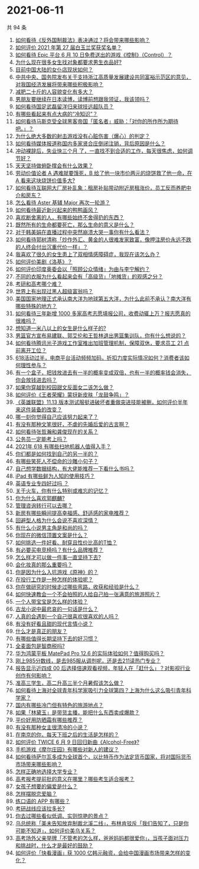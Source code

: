 # 2021-06-11

共 94 条

<!-- BEGIN -->
<!-- 最后更新时间 Fri Jun 11 2021 09:55:13 GMT+0800 (China Standard Time) -->

1. [如何看待《反外国制裁法》表决通过？将会带来哪些影响？](https://www.zhihu.com/question/464277187)
2. [如何评价 2021 年第 27 届白玉兰奖获奖名单？](https://www.zhihu.com/question/464326311)
3. [如何看待 Epic 平台 6 月 10
   日免费送出的游戏《控制》（Control）？](https://www.zhihu.com/question/464360791)
4. [为什么现在很多女生找对象都要求男生衣品好?](https://www.zhihu.com/question/462357177)
5. [目前中国大陆的女仆店现状如何？](https://www.zhihu.com/question/60687879)
6. [中共中央、国务院发布关于支持浙江高质量发展建设共同富裕示范区的意见，对我国经济发展将带来哪些积极影响？](https://www.zhihu.com/question/464319522)
7. [减肥二十斤的人容貌变化有多大？](https://www.zhihu.com/question/339245837)
8. [男朋友要继续在日本读博，读博前想跟我领证，我该领吗？](https://www.zhihu.com/question/462494313)
9. [如何看待国足武磊留洋归来球技远超队员？](https://www.zhihu.com/question/463808466)
10. [有哪些看起来有点大病的“冷知识”？](https://www.zhihu.com/question/458360832)
11. [如何看待马斯克受全球黑客帝国「匿名者」威胁：「对你的所作所为期待吧。」？](https://www.zhihu.com/question/463674631)
12. [为什么绝大多数的射击游戏没有心脏伤害（爆心）的判定？](https://www.zhihu.com/question/460567005)
13. [如何看待媒体报道称国内多家贤合庄倒闭注销，背后原因是什么？](https://www.zhihu.com/question/464128187)
14. [冲动裸辞后，失业快三个月
    了，一直找不到合适的工作，每天很焦虑，如何调节好？](https://www.zhihu.com/question/430896392)
15. [天天坚持做俯卧撑会有什么效果？](https://www.zhihu.com/question/288024454)
16. [劳动价值论者 A 遇难就要饿死，B 给了他一块市价两元的烧饼救了他一命，在 A
    看来这块烧饼价值多大?](https://www.zhihu.com/question/463563215)
17. [如何看待互联网大厂房补乱象：租房补贴带动附近房租涨价，员工反而养肥中介和房东？](https://www.zhihu.com/question/464358170)
18. [怎么看待 Aster 基辅 Major 再次一轮游？](https://www.zhihu.com/question/464333532)
19. [如何看待最近新兴起来的鸭鸭画风？](https://www.zhihu.com/question/463510531)
20. [喜欢断舍离的人，有哪些始终不舍得扔的东西？](https://www.zhihu.com/question/463153724)
21. [既然所有的生命都要死亡，那么生命的意义是什么？](https://www.zhihu.com/question/288017836)
22. [对于韩美娟在直播过程中突然崩溃大哭一事你有什么看法？](https://www.zhihu.com/question/463914779)
23. [如何看待郭树清称「炒作外汇、黄金的人很难发家致富，像押注房价永远不跌的人终会付出沉重代价一样」？](https://www.zhihu.com/question/464243954)
24. [我喜欢了很久的女生患上了双相情感障碍症，我现在该怎么办？](https://www.zhihu.com/question/400354421)
25. [如何评价美剧《洛基》？](https://www.zhihu.com/question/462557527)
26. [如何评价印度奥委会以「照顾公众情绪」为由与李宁解约？](https://www.zhihu.com/question/464221165)
27. [不同的衣服为什么看起来会有「高级货」「地摊货」的观感之分？](https://www.zhihu.com/question/68232440)
28. [考研和高考哪个难？](https://www.zhihu.com/question/440451177)
29. [世界上有出现过黑人超级富翁吗？](https://www.zhihu.com/question/316418280)
30. [美国国家地理正式承认南大洋为地球第五大洋，为什么此前不承认？南大洋有哪些特殊的地方？](https://www.zhihu.com/question/464055142)
31. [如何看待三年新增 1000
    多家高考志愿填报公司，收费动辄上万？报志愿真的很难吗？](https://www.zhihu.com/question/464228987)
32. [想知道一米八以上的女生是什么样子的?](https://www.zhihu.com/question/433141761)
33. [男篮官方宣布易建联、郭艾伦和王哲林退出男篮集训队，你有什么想说的？](https://www.zhihu.com/question/464171039)
34. [如何看待腾讯光子游戏工作室推出加班管理机制，保障双休，要求员工 21
    点前离开工位？](https://www.zhihu.com/question/464150896)
35. [618活动过半，电商平台活动频频加码，折扣力度实际情况如何？消费者该如何理性参与？](https://www.zhihu.com/question/464028524)
36. [有一个盒子，把钱放进去有一半的概率变成双倍，也有一半的概率钱会消失，你会放钱进去吗？](https://www.zhihu.com/question/463236177)
37. [如果你穿越到校园甜文反面女二该怎么做？](https://www.zhihu.com/question/373188366)
38. [如何评价《王者荣耀》蒙犽新皮肤「龙鼓争鸣」？](https://www.zhihu.com/question/463843493)
39. [《英雄联盟》11.13
    版本测试服挺进破坏者重做突进技能被删，如何评价半年来这件装备的改变？](https://www.zhihu.com/question/464089576)
40. [哪一刻你觉得自己应该努力起来了？](https://www.zhihu.com/question/463880646)
41. [有没有那种文笔很好，不虐的先婚后爱的古言啊？](https://www.zhihu.com/question/417473311)
42. [如何看待张哲瀚和龚俊现在的关系？](https://www.zhihu.com/question/458226340)
43. [公务员一定能考上吗？](https://www.zhihu.com/question/463166599)
44. [2021年 618 有哪些扫地机器人值得入手？](https://www.zhihu.com/question/457255349)
45. [你们都是如何找到自己的另一半的？](https://www.zhihu.com/question/61641809)
46. [有哪些笑死人不偿命的沙雕小句子？](https://www.zhihu.com/question/446274242)
47. [自己想学数据结构，有大佬能推荐一下看什么书吗？](https://www.zhihu.com/question/324033409)
48. [iPad 有哪些鲜为人知的使用技巧？](https://www.zhihu.com/question/27682420)
49. [英语专业专四好过吗 ？](https://www.zhihu.com/question/389176629)
50. [关于火车，你有什么特别或难忘的记忆？](https://www.zhihu.com/question/463714171)
51. [你为什么喜欢郭麒麟?](https://www.zhihu.com/question/377729124)
52. [管理咨询转行可以去哪？](https://www.zhihu.com/question/21307422)
53. [新房有哪些瞬间提高幸福感、舒适感的家电推荐？](https://www.zhihu.com/question/438134229)
54. [回避型人格为什么会说不喜欢深情？](https://www.zhihu.com/question/451675251)
55. [有什么小说男主角是和尚的吗？](https://www.zhihu.com/question/62712314)
56. [你现在的微信顶置文案是什么？](https://www.zhihu.com/question/453486513)
57. [如何挑选一件好看、耐穿且性价比高的T恤？](https://www.zhihu.com/question/404173699)
58. [有必要买电竞椅吗？有什么品牌推荐？](https://www.zhihu.com/question/50453120)
59. [怎么样才可以做一件事一直坚持下去?](https://www.zhihu.com/question/462919209)
60. [会化妆真的那么重要吗？](https://www.zhihu.com/question/463267809)
61. [你是因为什么入坑游戏《原神》的？](https://www.zhihu.com/question/463678611)
62. [在投行工作是一种怎样的体验呢？](https://www.zhihu.com/question/31514252)
63. [你在做研究的时候走过哪些弯路，收获和经验是什么？](https://www.zhihu.com/question/26428572)
64. [如何快速教会一个不会拍照的人给自己拍一张满意的旅游照片？](https://www.zhihu.com/question/21683968)
65. [一个人带宝宝是怎么样的体验？](https://www.zhihu.com/question/312960539)
66. [古龙小说中最悲哀的一句话是什么？](https://www.zhihu.com/question/463769393)
67. [人真的会遇到一个自己很喜欢很喜欢的人吗？](https://www.zhihu.com/question/463291945)
68. [有没有好看且甜的现代言情小说？](https://www.zhihu.com/question/438709562)
69. [什么才是真正的朋友？](https://www.zhihu.com/question/24101927)
70. [有哪些值得长期坚持下去的好习惯？](https://www.zhihu.com/question/301793024)
71. [全麦面包是智商税吗?](https://www.zhihu.com/question/416804902)
72. [华为鸿蒙平板 MatePad Pro 12.6
    的实际体验如何？值得购买吗？](https://www.zhihu.com/question/464198645)
73. [刚上985分数线，是去985服从调剂呢，还是去211读热门专业？](https://www.zhihu.com/question/448604507)
74. [报告显示近四成 00
    后选择倍速观看视频，年轻人在「赶什么」？对影视行业创作有何影响？](https://www.zhihu.com/question/464019954)
75. [准高三学生，高二升高三半个月暑假该怎么做？](https://www.zhihu.com/question/328385434)
76. [如何看待上海对全球青年科学家吸引力全球第四？上海为什么这么吸引青年科学家？](https://www.zhihu.com/question/463231999)
77. [国内有哪些冷门但有特色的旅游地点？](https://www.zhihu.com/question/19855515)
78. [如果「林黛玉」是带货主播，能把什么东西卖成爆款？](https://www.zhihu.com/question/464064077)
79. [平价好用防晒霜有哪些推荐？](https://www.zhihu.com/question/290829120)
80. [有没有那种女主很清冷的小说？](https://www.zhihu.com/question/365640922)
81. [在南京的你，每天下班之后的生活是怎样的？](https://www.zhihu.com/question/463893798)
82. [如何评价 TWICE 6 月 9
    日回归新曲《Alcohol-Free》?](https://www.zhihu.com/question/464107220)
83. [手机游戏《摩尔庄园》有哪些对新人的建议？](https://www.zhihu.com/question/462564990)
84. [如何看待萨尔瓦多成为全球首个，以比特币作为法定货币国家，将对国际货币市场带来哪些影响？](https://www.zhihu.com/question/464147867)
85. [怎样正确地选择大学专业？](https://www.zhihu.com/question/56998038)
86. [高考报考提前批的意义在哪里？哪些考生适合报考？](https://www.zhihu.com/question/282698579)
87. [女孩子想要的偏爱是什么？](https://www.zhihu.com/question/392000444)
88. [怎样摆脱恋爱脑？](https://www.zhihu.com/question/311298787)
89. [练口语的 APP 有哪些？](https://www.zhihu.com/question/25707926)
90. [考研战线应该拉多长?](https://www.zhihu.com/question/349634304)
91. [你去过哪些看似低调、实则惊艳的景点？](https://www.zhihu.com/question/459376793)
92. [乌总统称「美未告知放弃制裁北溪二线」，布林肯驳斥「我们告知了，只是你可能不知道」，如何评价美乌关系？](https://www.zhihu.com/question/464060123)
93. [高考场外父亲举牌「不管考的怎么样，爸爸妈妈都很爱你」，当孩子面对压力和挑战时，什么才是最好的鼓励？](https://www.zhihu.com/question/464058857)
94. [如何评价「快看漫画」获 1000
    亿韩元融资，会给中国漫画市场带来怎样的变化？](https://www.zhihu.com/question/464056519)

<!-- END -->
